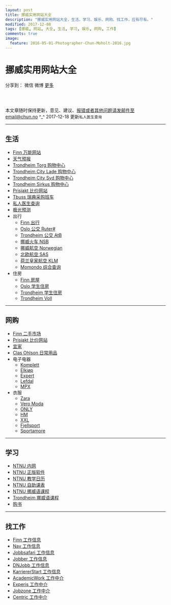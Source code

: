 ```yaml
---
layout: post
title: 挪威实用网站大全
description: "挪威实用网站大全，生活、学习、娱乐、网购、找工作，应有尽有。"
modified: 2017-12-08
tags: [挪威, 网站, 大全, 生活, 学习, 娱乐, 网购, 工作]
comments: true
image:
  feature: 2016-05-01-Photographer-Chun-Moholt-2016.jpg
---
```


# 挪威实用网站大全

<div id="ckepop">
<span class="jiathis_txt">分享到：</span>
<a class="jiathis_button_weixin">微信</a>
<a class="jiathis_button_tsina">微博</a>
<a href="http://www.jiathis.com/share?uid=2074997"  class="jiathis jiathis_txt jiathis_separator jtico jtico_jiathis" target="_blank">更多</a></div>
<script type="text/javascript" src="http://v3.jiathis.com/code/jia.js?uid=2074997" charset="utf-8"></script>


### &nbsp;

本文章随时保持更新，意见、建议、报错或者其他问题请发邮件至email@chun.no  ^_^
2017-12-18 更新`私人医生查询`


---

## 生活

+ <a href="http://finn.no" target="_blank">Finn 万能网站</a>
+ <a href="http://yr.no" target="_blank">天气预报</a>
+ <a href="http://trondheimtorg.no" target="_blank">Trondheim Torg 购物中心</a>
+ <a href="http://citylade.no" target="_blank">Trondheim City Lade 购物中心</a>
+ <a href="http://citysyd.no" target="_blank">Trondheim City Syd 购物中心</a>
+ <a href="http://sirkusshopping.no" target="_blank">Trondheim Sirkus 购物中心</a>
+ <a href="http://prisjakt.no" target="_blank">Prisjakt 比价网站</a>
+ <a href="https://tbuss.no/gratis-handletur-til-sverige/" target="_blank">Tbuss 瑞典采购班车</a>
+ <a href="https://www.legelisten.no/leger?q=trondheim" target="_blank">私人医生查询</a>
+ <a href="http://www.storm.no/nordlys/" target="_blank">极光预测</a>
+ 出行
    - <a href="https://www.finn.no/reise/" target="_blank">Finn 出行</a>
    - <a href="https://ruter.no/en/" target="_blank">Oslo 公交 Ruter#</a>
    - <a href="http://atb.no" target="_blank">Trondheim 公交 AtB</a>
    - <a href="http://nsb.no" target="_blank">挪威火车 NSB</a>
    - <a href="http://norwegian.no" target="_blank">挪威航空 Norwegian</a>
    - <a href="http://sas.no" target="_blank">北欧航空 SAS</a>
    - <a href="http://klm.no" target="_blank">荷兰皇家航空 KLM</a>
    - <a href="http://momondo.no" target="_blank">Momondo 综合查询</a>
+ 住房
    - <a href="https://www.finn.no/realestate/browse.html" target="_blank">Finn 房屋</a>
    - <a href="https://www.sio.no/en/" target="_blank">Oslo 学生住房</a>
    - <a href="http://sit.no" target="_blank">Trondheim 学生住房</a>
    - <a href="http://frost.no" target="_blank">Trondheim Voll</a>

---

## 网购

+ <a href="https://www.finn.no/bap/browse.html" target="_blank">Finn 二手市场</a>
+ <a href="http://prisjakt.no" target="_blank">Prisjakt 比价网站</a>
+ <a href="http://ikea.no" target="_blank">宜家</a>
+ <a href="http://www.clasohlson.com/no/" target="_blank">Clas Ohlson 日常用品</a>
+ 电子电器
    - <a href="http://komplett.no" target="_blank">Komplett</a>
    - <a href="http://elkjop.no" target="_blank">Elkjøp</a>
    - <a href="http://expert.no" target="_blank">Expert</a>
    - <a href="http://lefdal.com" target="_blank">Lefdal</a>
    - <a href="http://mpx.no" target="_blank">MPX</a>
+ 衣服
    - <a href="https://www.zara.com/no/en/" target="_blank">Zara</a>
    - <a href="https://www.veromoda.com/no/no/home" target="_blank">Vero Moda</a>
    - <a href="https://www.only.com/no/no/home" target="_blank">ONLY</a>
    - <a href="http://www.hm.com/no/" target="_blank">HM</a>
    - <a href="https://xxl.no" target="_blank">XXL</a>
    - <a href="https://fjellsport.no" target="_blank">Fjellsport</a>
    - <a href="https://sportamore.no" target="_blank">Sportamore</a>

---

## 学习

+ <a href="http://innsida.ntnu.no" target="_blank">NTNU 内网</a>
+ <a href="https://software.ntnu.no" target="_blank">NTNU 正版软件</a>
+ <a href="http://www.ntnu.edu/studies/academiccalendar" target="_blank">NTNU 教学日历</a>
+ <a href="https://ntnu.1024.no" target="_blank">NTNU 自助课表</a>
+ <a href="https://www.ntnu.no/norskkurs" target="_blank">NTNU 挪威语课程</a>
+ <a href="https://www.trondheim.kommune.no/content/1117725482/Norskkurs" target="_blank">Trondheim 挪威语课程</a>
+ <a href="https://www.adlibris.com/no/" target="_blank">购书</a>

---

## 找工作

+ <a href="https://www.finn.no/job/browse.html" target="_blank">Finn 工作信息</a>
+ <a href="https://tjenester.nav.no/stillinger/forside" target="_blank">Nav 工作信息</a>
+ <a href="https://www.jobbsafari.no/" target="_blank">Jobbsafari 工作信息</a>
+ <a href="http://www.jobber.no/" target="_blank">Jobber 工作信息</a>
+ <a href="http://www.dnjobb.no/" target="_blank">DNJobb 工作信息</a>
+ <a href="https://karrierestart.no/jobb" target="_blank">KarriererStart 工作信息</a>
+ <a href="https://www.academicwork.no/" target="_blank">AcademicWork 工作中介</a>
+ <a href="https://www.experis.no/karriere/" target="_blank">Experis 工作中介</a>
+ <a href="https://jobzone.no/Ledige-stillinger/" target="_blank">Jobzone 工作中介</a>
+ <a href="http://www.centric.eu/NO/Default" target="_blank">Centric 工作中介</a>
